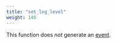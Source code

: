 ```yaml
---
title: "set_log_level"
weight: 145
---
```


This function does *not* generate an [event](../../overview/events).
